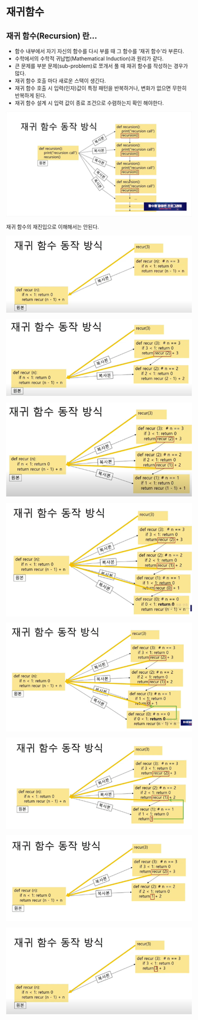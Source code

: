 # 재귀함수

## 재귀 함수(Recursion) 란...

- 함수 내부에서 자기 자신의 함수를 다시 부를 때 그 함수를 '재귀 함수'라 부른다.
- 수학에서의 수학적 귀납법(Mathematical Induction)과 원리가 같다.
- 큰 문제를 부분 문제(sub-problem)로 쪼개서 풀 때 재귀 함수를 작성하는 경우가 많다.
- 재귀 함수 호출 마다 새로운 스택이 생긴다.
- 재귀 함수 호출 시 입력(인자)값이 특정 패턴을 반복하거나, 변화가 없으면 무한히 반복하게 된다.
- 재귀 함수 설계 시 입력 값이 종료 조건으로 수렴하는지 확인 해야한다.

![image-20220828181509851](재귀함수.assets/image-20220828181509851.png)

재귀 함수의 재진입으로 이해해서는 안된다.

![image-20220828181845045](재귀함수.assets/image-20220828181845045.png)

 ![image-20220828181913936](재귀함수.assets/image-20220828181913936.png)

![image-20220828181952453](재귀함수.assets/image-20220828181952453.png)

![image-20220828182004095](재귀함수.assets/image-20220828182004095.png)

![image-20220828182105514](재귀함수.assets/image-20220828182105514.png)

![image-20220828182113108](재귀함수.assets/image-20220828182113108.png)

![image-20220828182124971](재귀함수.assets/image-20220828182124971.png)

![image-20220828182130792](재귀함수.assets/image-20220828182130792.png)

